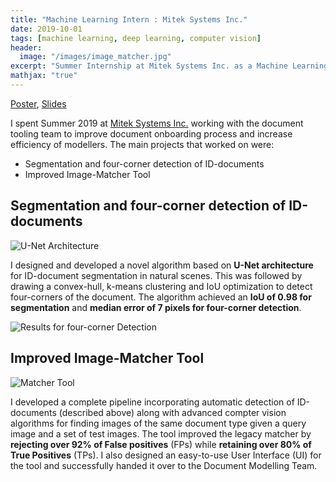 ```yaml
---
title: "Machine Learning Intern : Mitek Systems Inc."
date: 2019-10-01
tags: [machine learning, deep learning, computer vision]
header:
  image: "/images/image_matcher.jpg"
excerpt: "Summer Internship at Mitek Systems Inc. as a Machine Learning Intern"
mathjax: "true"
---
```

[Poster](/files/mitek-poster.pdf), [Slides](/files/mitek-slides.pdf) 

I spent Summer 2019 at [Mitek Systems Inc.](https://www.miteksystems.com/) working with the document tooling team to improve document onboarding process and increase efficiency of modellers. The main projects that worked on were:
* Segmentation and four-corner detection of ID-documents
* Improved Image-Matcher Tool

## Segmentation and four-corner detection of ID-documents

<img src="{{ site.url }}{{ site.baseurl }}/images/unet.jpg" alt="U-Net Architecture">

I designed and developed a novel algorithm based on **U-Net architecture** for ID-document segmentation in natural scenes. This was followed by drawing a convex-hull, k-means clustering and IoU optimization to detect four-corners of the document. The algorithm achieved an **IoU of 0.98 for segmentation** and **median error of 7 pixels for four-corner detection**. 

<img src="{{ site.url }}{{ site.baseurl }}/images/detection.png" alt="Results for four-corner Detection">

## Improved Image-Matcher Tool

<img src="{{ site.url }}{{ site.baseurl }}/images/pipeline.jpg" alt="Matcher Tool">

I developed a complete pipeline incorporating automatic detection of ID-documents (described above) along with advanced compter vision algorithms for finding images of the same document type given a query image and a set of test images. The tool improved the legacy matcher by **rejecting over 92% of False positives** (FPs) while **retaining over 80% of True Positives** (TPs). I also designed an easy-to-use User Interface (UI) for the tool and successfully handed it over to the Document Modelling Team.

